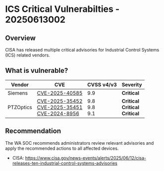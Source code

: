# ICS Critical Vulnerabilties - 20250613002

## Overview

CISA has released multiple critical advisories for Industrial Control Systems (ICS) related vendors.

## What is vulnerable?

| Vendor     | CVE                                                               | CVSS v4/v3 | Severity     |
| -----------| ----------------------------------------------------------------- | ---- | ------------ |
| Siemens    | [CVE-2025-40585](https://www.cve.org/CVERecord?id=CVE-2025-40585) | 9.9  | **Critical** |
|  PTZOptics | [CVE-2025-35452](https://www.cve.org/CVERecord?id=CVE-2025-35452) <br> [CVE-2025-35451](https://www.cve.org/CVERecord?id=CVE-2025-35451) <br>[CVE-2024-8956](https://www.cve.org/CVERecord?id=CVE-2024-8956) | 9.8 <br> 9.8 <br> 9.1 | **Critical** <br> **Critical** <br> **Critical** |

## Recommendation

The WA SOC recommends administrators review relevant advisories and apply the recommended actions to all affected devices.

- CISA: <https://www.cisa.gov/news-events/alerts/2025/06/12/cisa-releases-ten-industrial-control-systems-advisories>
